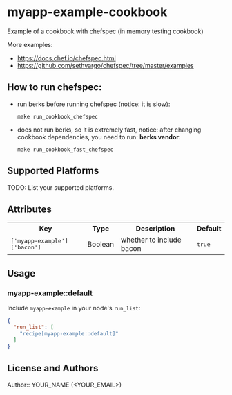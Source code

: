 # myapp-example-cookbook

Example of a cookbook  with chefspec (in memory testing cookbook)

More examples:

 - https://docs.chef.io/chefspec.html
 - https://github.com/sethvargo/chefspec/tree/master/examples

## How to run chefspec:

- run berks before running chefspec (notice: it is slow):

      make run_cookbook_chefspec

- does not run berks, so it is extremely fast, notice: after changing cookbook dependencies, you need to run: **berks vendor**:

      make run_cookbook_fast_chefspec


## Supported Platforms

TODO: List your supported platforms.

## Attributes

<table>
  <tr>
    <th>Key</th>
    <th>Type</th>
    <th>Description</th>
    <th>Default</th>
  </tr>
  <tr>
    <td><tt>['myapp-example']['bacon']</tt></td>
    <td>Boolean</td>
    <td>whether to include bacon</td>
    <td><tt>true</tt></td>
  </tr>
</table>

## Usage

### myapp-example::default

Include `myapp-example` in your node's `run_list`:

```json
{
  "run_list": [
    "recipe[myapp-example::default]"
  ]
}
```

## License and Authors

Author:: YOUR_NAME (<YOUR_EMAIL>)
